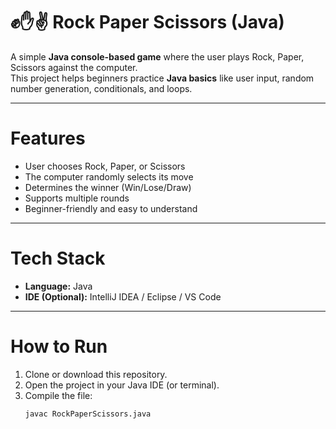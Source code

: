 # ✊✋✌ Rock Paper Scissors (Java)

A simple **Java console-based game** where the user plays Rock, Paper, Scissors against the computer.  
This project helps beginners practice **Java basics** like user input, random number generation, conditionals, and loops.

---

# Features
- User chooses Rock, Paper, or Scissors  
- The computer randomly selects its move  
- Determines the winner (Win/Lose/Draw)  
- Supports multiple rounds  
- Beginner-friendly and easy to understand  

---

# Tech Stack
- **Language:** Java  
- **IDE (Optional):** IntelliJ IDEA / Eclipse / VS Code  

---

# How to Run
1. Clone or download this repository.  
2. Open the project in your Java IDE (or terminal).  
3. Compile the file:  
   ```bash
   javac RockPaperScissors.java
